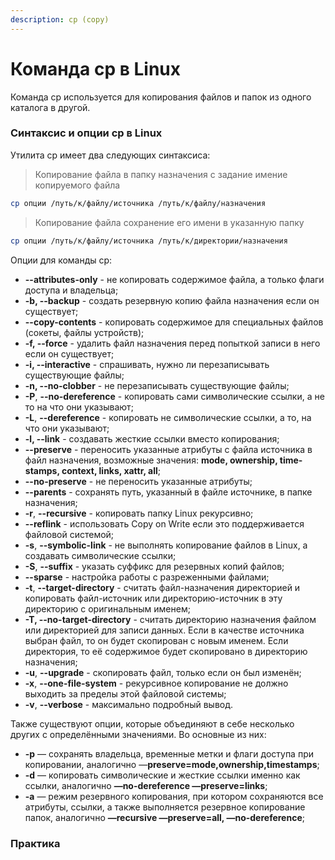 ```yaml
---
description: cp (copy)
---
```


# Команда cp в Linux

Команда сp используется для копирования файлов и папок из одного каталога в другой.

### Синтаксис и опции cp в Linux

Утилита cp имеет два следующих синтаксиса:

> Копирование файла в папку назначения с задание имение копируемого файла

```bash
cp опции /путь/к/файлу/источника /путь/к/файлу/назначения
```

> Копирование файла сохранение его имени в указанную папку

```bash
cp опции /путь/к/файлу/источника /путь/к/директории/назначения
```

Опции для команды cp:

* **--attributes-only** - не копировать содержимое файла, а только флаги доступа и владельца;
* **-b, --backup** - создать резервную копию файла назначения если он существует;
* **--copy-contents** - копировать содержимое для специальных файлов (сокеты, файлы устройств);
* **-f, --force** - удалить файл назначения перед попыткой записи в него если он существует;
* **-i, --interactive** - спрашивать, нужно ли перезаписывать существующие файлы;
* **-n, --no-clobber** - не перезаписывать существующие файлы;
* **-P**, **--no-dereference** - копировать сами символические ссылки, а не то на что они указывают;
* **-L**, **--dereference** - копировать не символические ссылки, а то, на что они указывают;
* **-l, --link** - создавать жесткие ссылки вместо копирования;
* **--preserve** - переносить указанные атрибуты с файла источника в файл назначения, возможные значения: **mode, ownership, time‐stamps, context, links, xattr, all**;
* **--no-preserve** - не переносить указанные атрибуты;
* **--parents** - сохранять путь, указанный в файле источнике, в папке назначения;
* **-r**, **--recursive** - копировать папку Linux рекурсивно;
* **--reflink** - использовать Copy on Write если это поддерживается файловой системой;
* **-s**, **--symbolic-link** - не выполнять копирование файлов в Linux, а создавать символические ссылки;
* **-S**, **--suffix** - указать суффикс для резервных копий файлов;
* **--sparse** - настройка работы с разреженными файлами;
* **-t**, **--target-directory** - считать файл-назначения директорией и копировать файл-источник или директорию-источник в эту директорию с оригинальным именем;
* **-T, --no-target-directory** - считать директорию назначения файлом или директорией для записи данных. Если в качестве источника выбран файл, то он будет скопирован с новым именем. Если директория, то её содержимое будет скопировано в директорию назначения;
* **-u**, **--upgrade** - скопировать файл, только если он был изменён;
* **-x**, **--one-file-system** - рекурсивное копирование не должно выходить за пределы этой файловой системы;
* **-v**, **--verbose** - максимально подробный вывод.

Также существуют опции, которые объединяют в себе несколько других с определёнными значениями. Во основные из них:

* **-p** — сохранять владельца, временные метки и флаги доступа при копировании, аналогично —**preserve=mode,ownership,timestamps**;
* **-d** — копировать символические и жесткие ссылки именно как ссылки, аналогично **—no-dereference —preserve=links**;
* **-a** — режим резервного копирования, при котором сохраняются все атрибуты, ссылки, а также выполняется резервное копирование папок, аналогично **—recursive —preserve=all, —no-dereference**;

### Практика
